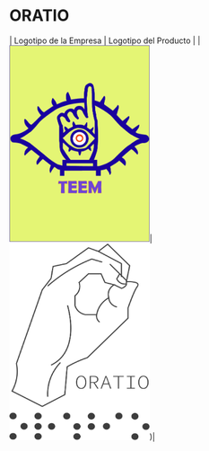 # ORATIO


| Logotipo de la Empresa                   | Logotipo del Producto                  |
| <img src="LogoTEEM.jpg" alt="Imagen" width="250" height="350">|  <img src="Logo_Oratio.png" alt="Imagen" width="250" height="350">)|

